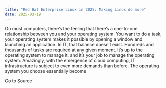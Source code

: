 ```yaml
---
title: "Red Hat Enterprise Linux in 2025: Making Linux do more"
date: 2025-03-19
---
```


On most computers, there’s the feeling that there’s a one-to-one relationship between you and your operating system. You want to do a task, your operating system makes it possible by opening a window and launching an application. In IT, that balance doesn’t exist. Hundreds and thousands of tasks are required at any given moment. It’s up to the operating system to manage it, and it’s your job to manage the operating system. Amazingly, with the emergence of cloud computing, IT infrastructure is subject to even more demands than before. The operating system you choose essentially become

Go to Source

